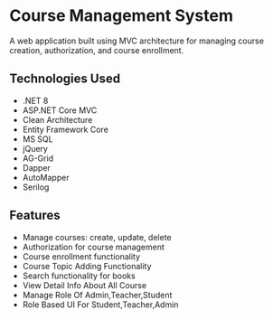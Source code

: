 # Course Management System

A web application built using MVC architecture for managing course creation, authorization, and course enrollment.

## Technologies Used

- .NET 8
- ASP.NET Core MVC
- Clean Architecture
- Entity Framework Core
- MS SQL
- jQuery
- AG-Grid
- Dapper
- AutoMapper
- Serilog

## Features

- Manage courses: create, update, delete
- Authorization for course management
- Course enrollment functionality
- Course Topic Adding Functionality
- Search functionality for books
- View Detail Info About All Course
- Manage Role Of Admin,Teacher,Student
- Role Based UI For Student,Teacher,Admin
